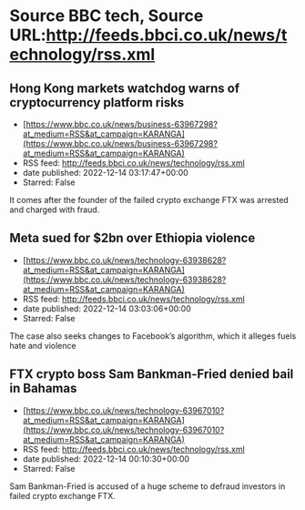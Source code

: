 # Source BBC tech, Source URL:http://feeds.bbci.co.uk/news/technology/rss.xml

## Hong Kong markets watchdog warns of cryptocurrency platform risks
 - [https://www.bbc.co.uk/news/business-63967298?at_medium=RSS&at_campaign=KARANGA](https://www.bbc.co.uk/news/business-63967298?at_medium=RSS&at_campaign=KARANGA)
 - RSS feed: http://feeds.bbci.co.uk/news/technology/rss.xml
 - date published: 2022-12-14 03:17:47+00:00
 - Starred: False

It comes after the founder of the failed crypto exchange FTX was arrested and charged with fraud.

## Meta sued for $2bn over Ethiopia violence
 - [https://www.bbc.co.uk/news/technology-63938628?at_medium=RSS&at_campaign=KARANGA](https://www.bbc.co.uk/news/technology-63938628?at_medium=RSS&at_campaign=KARANGA)
 - RSS feed: http://feeds.bbci.co.uk/news/technology/rss.xml
 - date published: 2022-12-14 03:03:06+00:00
 - Starred: False

The case also seeks changes to Facebook’s algorithm, which it alleges fuels hate and violence

## FTX crypto boss Sam Bankman-Fried denied bail in Bahamas
 - [https://www.bbc.co.uk/news/technology-63967010?at_medium=RSS&at_campaign=KARANGA](https://www.bbc.co.uk/news/technology-63967010?at_medium=RSS&at_campaign=KARANGA)
 - RSS feed: http://feeds.bbci.co.uk/news/technology/rss.xml
 - date published: 2022-12-14 00:10:30+00:00
 - Starred: False

Sam Bankman-Fried is accused of a huge scheme to defraud investors in failed crypto exchange FTX.
